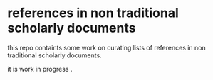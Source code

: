 # references in non traditional scholarly documents
this repo containts some work on curating lists of references in non traditional scholarly documents. 


it is work in progress . 


